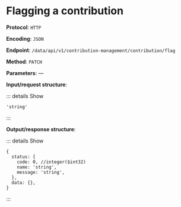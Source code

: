 # Flagging a contribution

**Protocol**: `HTTP`

**Encoding**: `JSON`

**Endpoint**: `/data/api/v1/contribution-management/contribution/flag`

**Method**: `PATCH`

**Parameters**: —

**Input/request structure**:

::: details Show

```json5
'string'
```

:::

**Output/response structure**:

::: details Show

```json5
{
  status: {
    code: 0, //integer($int32)
    name: 'string',
    message: 'string',
  },
  data: {},
}
```

:::
